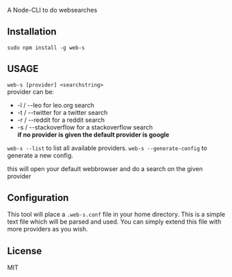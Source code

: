 A Node-CLI to do websearches

## Installation
`sudo npm install -g web-s`

## USAGE
`web-s [provider] <searchstring>`  
provider can be:
* -l / --leo for leo.org search
* -t / --twitter for a twitter search
* -r / --reddit for a reddit search
* -s / --stackoverflow for a stackoverflow search  
__if no provider is given the default provider is google__

`web-s --list` to list all available providers.
`web-s --generate-config` to generate a new config.


this will open your default webbrowser and do a search on the given provider

## Configuration
This tool will place a `.web-s.conf` file in your home directory.
This is a simple text file which will be parsed and used.
You can simply extend this file with more providers as you wish.

## License
MIT
